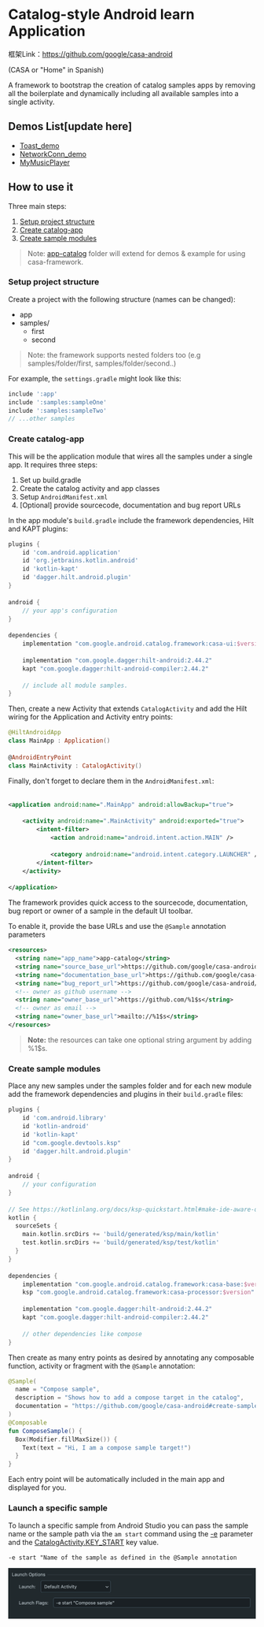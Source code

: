 # Catalog-style Android learn Application

框架Link：https://github.com/google/casa-android

(CASA or "Home" in Spanish)

A framework to bootstrap the creation of catalog samples apps by removing all the boilerplate and
dynamically including all available samples into a single activity.

## Demos List[update here]

* [Toast_demo](app-catalog/samples/toast_demo/README.md)
* [NetworkConn_demo](app-catalog/samples/networkconn_demo/README.md)
* [MyMusicPlayer](app-catalog/samples/mymusicplayer)

## How to use it

Three main steps:

1. [Setup project structure](#setup-project-structure)
2. [Create catalog-app](#create-catalog-app)
3. [Create sample modules](#create-sample-modules)

> Note: [app-catalog](app-catalog) folder will extend for demos & example for using casa-framework.

### Setup project structure

Create a project with the following structure (names can be changed):

- app
- samples/
  - first
  - second

> Note: the framework supports nested folders too (e.g samples/folder/first,
> samples/folder/second..)

For example, the `settings.gradle` might look like this:

```groovy
include ':app'
include ':samples:sampleOne'
include ':samples:sampleTwo'
// ...other samples
```

### Create catalog-app

This will be the application module that wires all the samples under a single app. It requires
three steps:

1. Set up build.gradle
2. Create the catalog activity and app classes
3. Setup `AndroidManifest.xml`
4. [Optional] provide sourcecode, documentation and bug report URLs

In the app module's `build.gradle` include the framework dependencies, Hilt and KAPT plugins:

```groovy
plugins {
    id 'com.android.application'
    id 'org.jetbrains.kotlin.android'
    id 'kotlin-kapt'
    id 'dagger.hilt.android.plugin'
}

android {
    // your app's configuration
}

dependencies {
    implementation "com.google.android.catalog.framework:casa-ui:$version"

    implementation "com.google.dagger:hilt-android:2.44.2"
    kapt "com.google.dagger:hilt-android-compiler:2.44.2"

    // include all module samples.
}
```

Then, create a new Activity that extends `CatalogActivity` and add the Hilt wiring for the
Application and Activity entry points:

```kotlin
@HiltAndroidApp
class MainApp : Application()

@AndroidEntryPoint
class MainActivity : CatalogActivity()
```

Finally, don't forget to declare them in the `AndroidManifest.xml`:

```xml

<application android:name=".MainApp" android:allowBackup="true">

    <activity android:name=".MainActivity" android:exported="true">
        <intent-filter>
            <action android:name="android.intent.action.MAIN" />

            <category android:name="android.intent.category.LAUNCHER" />
        </intent-filter>
    </activity>

</application>
```

The framework provides quick access to the sourcecode, documentation, bug report or owner of a sample in
the default UI toolbar.

To enable it, provide the base URLs and use the `@Sample` annotation parameters

```xml
<resources>
  <string name="app_name">app-catalog</string>
  <string name="source_base_url">https://github.com/google/casa-android/tree/main/app-catalog/samples/%1$s</string>
  <string name="documentation_base_url">https://github.com/google/casa-android</string>
  <string name="bug_report_url">https://github.com/google/casa-android/issues/new?assignees=&amp;labels=&amp;template=bug_report.md&amp;title=%1$s</string>
  <!-- owner as github username -->
  <string name="owner_base_url">https://github.com/%1$s</string>
  <!-- owner as email -->
  <string name="owner_base_url">mailto://%1$s</string>
</resources>
```

> **Note:** the resources can take one optional string argument by adding %1$s.

### Create sample modules

Place any new samples under the samples folder and for each new module add the framework
dependencies and plugins in their `build.gradle` files:

```groovy
plugins {
    id 'com.android.library'
    id 'kotlin-android'
    id 'kotlin-kapt'
    id "com.google.devtools.ksp"
    id 'dagger.hilt.android.plugin'
}

android {
    // your configuration
}

// See https://kotlinlang.org/docs/ksp-quickstart.html#make-ide-aware-of-generated-code
kotlin {
  sourceSets {
    main.kotlin.srcDirs += 'build/generated/ksp/main/kotlin'
    test.kotlin.srcDirs += 'build/generated/ksp/test/kotlin'
  }
}

dependencies {
    implementation "com.google.android.catalog.framework:casa-base:$version"
    ksp "com.google.android.catalog.framework:casa-processor:$version"

    implementation "com.google.dagger:hilt-android:2.44.2"
    kapt "com.google.dagger:hilt-android-compiler:2.44.2"

    // other dependencies like compose
}
```

Then create as many entry points as desired by annotating any composable function, activity or
fragment with the `@Sample` annotation:

```kotlin
@Sample(
  name = "Compose sample",
  description = "Shows how to add a compose target in the catalog",
  documentation = "https://github.com/google/casa-android#create-sample-modules"
)
@Composable
fun ComposeSample() {
  Box(Modifier.fillMaxSize()) {
    Text(text = "Hi, I am a compose sample target!")
  }
}
```

Each entry point will be automatically included in the main app and displayed for you.

### Launch a specific sample

To launch a specific sample from Android Studio you can pass the sample name or the sample path via
the `am start` command using the [-e](https://developer.android.com/studio/command-line/adb#IntentSpec)
parameter and the
[CatalogActivity.KEY_START](framework/ui/src/main/java/com/google/android/catalog/framework/ui/CatalogActivity.kt)
key value.

```shell
-e start "Name of the sample as defined in the @Sample annotation
```

![](media/studio-launch-opt.png)